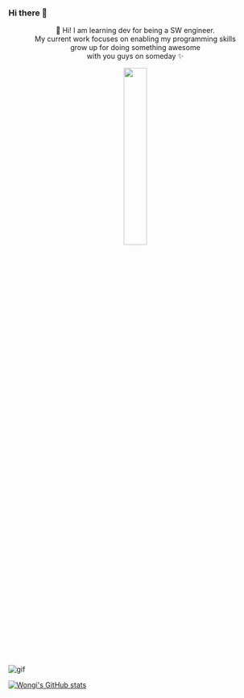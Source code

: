 ### Hi there 👋
<p align="center">
  👋 Hi! I am learning dev for being a SW engineer. <br>
  My current work focuses on enabling my programming skills <br>
  grow up for doing something awesome <br>
  with you guys on someday ✨
</p>
<p align="center">
  <img width="30%" src="https://user-images.githubusercontent.com/77471641/106565943-f077eb00-6572-11eb-912e-7feb2d7553bd.gif" />
</p>

![gif](https://user-images.githubusercontent.com/77471641/106565943-f077eb00-6572-11eb-912e-7feb2d7553bd.gif)

[![Wongi's GitHub stats](https://github-readme-stats.vercel.app/api?username=hksoftcorn&count_private=true&show_icons=true&theme=buefy)](https://github.com/anuraghazra/github-readme-stats)


<!--
**hksoftcorn/hksoftcorn** is a ✨ _special_ ✨ repository because its `README.md` (this file) appears on your GitHub profile.

Here are some ideas to get you started:

- 🔭 I’m currently working on ...
- 🌱 I’m currently learning ...
- 👯 I’m looking to collaborate on ...
- 🤔 I’m looking for help with ...
- 💬 Ask me about ...
- 📫 How to reach me: ...
- 😄 Pronouns: ...
- ⚡ Fun fact: ...
-->
